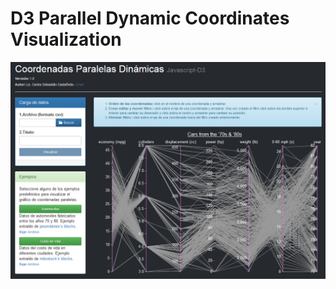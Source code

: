 # D3 Parallel Dynamic Coordinates Visualization

![](https://github.com/seba3c/dpc/raw/master/dpc-main.png)
